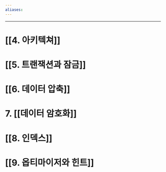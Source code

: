 ```yaml
---
aliases:
---
```

---

# [[4. 아키텍쳐]]


# [[5. 트랜잭션과 잠금]]

# [[6. 데이터 압축]]

# 7. [[데이터 암호화]]

# [[8. 인덱스]]

# [[9. 옵티마이저와 힌트]]